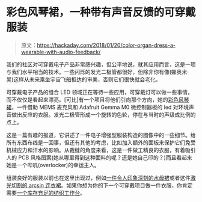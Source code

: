 # 彩色风琴裙，一种带有声音反馈的可穿戴服装

> 原文：<https://hackaday.com/2018/01/20/color-organ-dress-a-wearable-with-audio-feedback/>

我们的社区对可穿戴电子产品非常感兴趣，但公平地说，就其应用而言，这是一项与我们水平相当的技术。一些闪烁的发光二极管都很好，但除非你有像(娜奥米·吴)这样从未来乘坐宇宙飞船抵达的审美，否则它们很快就会老化。

可穿戴电子产品的缝合 LED 领域正在等待一些应用，可穿戴灯可以做一些事情，而不仅仅是看起来漂亮。[可比]有一个项目将他们引向那个方向，她的[彩色风琴裙](https://hackaday.io/project/29482-color-organ-dress)，一件借助 MEMS 麦克风和 Adafruit Gemma M0 微控制器板的 led 对环境声音做出反应的衣服。发光二极管形成一个旋转的色轮，停在与当时的声级成比例的点上。

这是一篇有趣的报道，它讲述了一件电子增强型服装构造的图像中的一些细节。给所有东西布线是一回事，但还有其他的考虑，比如加入额外的面板来保护它们免受机械应力和汗水的影响。从裁缝的角度来看，这是一件做工精良的衣服，有着吸引人的 PCB 风格图案(她从哪里得到这种面料的呢？还是她自己印的？)而且看起来她是一个哔叽(overlocker)的幸运主人。

组装良好的服装以前也在这里出现过，例如[一件令人印象深刻的水母裙](https://hackaday.com/2015/08/12/jellyfish-inspired-led-skirt-for-burning-man/)或者这件[激光切割的 arcsin 连衣裙](https://hackaday.com/2016/08/19/laser-cut-arcsin-dress-is-wearable-math/)。如果你想为你的下一个可穿戴项目做一件衣服，你肯定需要[一个库存充足的纺织工作台](https://hackaday.com/2017/05/23/the-textile-bench/)。
